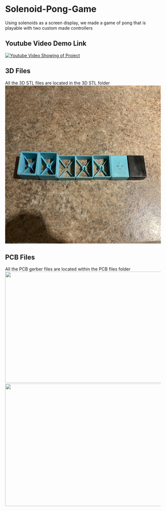 # Solenoid-Pong-Game
Using solenoids as a screen display, we made a game of pong that is playable with two custom made controllers 


## Youtube Video Demo Link
[![Youtube Video Showing of Project](https://img.youtube.com/vi/d7wKTL70yRU/0.jpg)](https://www.youtube.com/watch?v=d7wKTL70yRU&ab)


## 3D Files
All the 3D STL files are located in the 3D STL folder
<img src="./etc/Block Versions.jpg" width="697" height="512" />

## PCB Files
All the PCB gerber files are located within the PCB files folder
<img src="../etc/Controller.png" width="600" height="360" />
<img src="../etc/Solenoid Driver.png" width="512" height="397" />
